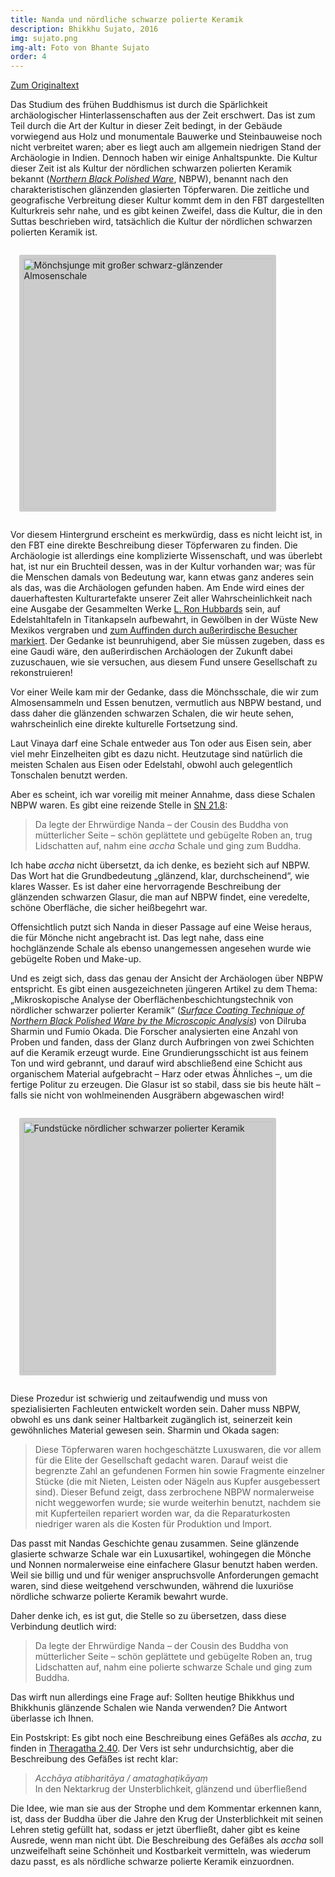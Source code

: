 ```yaml
---
title: Nanda und nördliche schwarze polierte Keramik
description: Bhikkhu Sujato, 2016
img: sujato.png
img-alt: Foto von Bhante Sujato
order: 4
---
```


[Zum Originaltext](https://discourse.suttacentral.net/t/nanda-and-northern-black-polished-ware/2919)

Das Studium des frühen Buddhismus ist durch die Spärlichkeit archäologischer Hinterlassenschaften aus der Zeit erschwert. Das ist zum Teil durch die Art der Kultur in dieser Zeit bedingt, in der Gebäude vorwiegend aus Holz und monumentale Bauwerke und Steinbauweise noch nicht verbreitet waren; aber es liegt auch am allgemein niedrigen Stand der Archäologie in Indien. Dennoch haben wir einige Anhaltspunkte. Die Kultur dieser Zeit ist als Kultur der nördlichen schwarzen polierten Keramik bekannt ([*Northern Black Polished Ware*](https://en.wikipedia.org/wiki/Northern_Black_Polished_Ware), NBPW), benannt nach den charakteristischen glänzenden glasierten Töpferwaren. Die zeitliche und geografische Verbreitung dieser Kultur kommt dem in den FBT dargestellten Kulturkreis sehr nahe, und es gibt keinen Zweifel, dass die Kultur, die in den Suttas beschrieben wird, tatsächlich die Kultur der nördlichen schwarzen polierten Keramik ist.

<style>
.my-img {
  margin: 1.0em;
  padding: 0.4em; 
  border-radius: 0.2em; 
  background: #cccccc;"
}
</style>
<a href="https://scdd.sfo2.cdn.digitaloceanspaces.com/uploads/original/2X/3/3f5b492c916af3aaefb8c0882bb2012b691e9899.jpg"><img height="400" alt="Mönchsjunge mit großer schwarz-glänzender Almosenschale" src="https://scdd.sfo2.cdn.digitaloceanspaces.com/uploads/original/2X/3/3f5b492c916af3aaefb8c0882bb2012b691e9899.jpg" class="my-img"></a>

Vor diesem Hintergrund erscheint es merkwürdig, dass es nicht leicht ist, in den FBT eine direkte Beschreibung dieser Töpferwaren zu finden. Die Archäologie ist allerdings eine komplizierte Wissenschaft, und was überlebt hat, ist nur ein Bruchteil dessen, was in der Kultur vorhanden war; was für die Menschen damals von Bedeutung war, kann etwas ganz anderes sein als das, was die Archäologen gefunden haben. Am Ende wird eines der dauerhaftesten Kulturartefakte unserer Zeit aller Wahrscheinlichkeit nach eine Ausgabe der Gesammelten Werke [L. Ron Hubbards](https://de.wikipedia.org/wiki/L._Ron_Hubbard) sein, auf Edelstahltafeln in Titankapseln aufbewahrt, in Gewölben in der Wüste New Mexikos vergraben und [zum Auffinden durch außerirdische Besucher markiert](https://www.wikiwand.com/en/Trementina_Base). Der Gedanke ist beunruhigend, aber Sie müssen zugeben, dass es eine Gaudi wäre, den außerirdischen Archäologen der Zukunft dabei zuzuschauen, wie sie versuchen, aus diesem Fund unsere Gesellschaft zu rekonstruieren!

Vor einer Weile kam mir der Gedanke, dass die Mönchsschale, die wir zum Almosensammeln und Essen benutzen, vermutlich aus NBPW bestand, und dass daher die glänzenden schwarzen Schalen, die wir heute sehen, wahrscheinlich eine direkte kulturelle Fortsetzung sind.

Laut Vinaya darf eine Schale entweder aus Ton oder aus Eisen sein, aber viel mehr Einzelheiten gibt es dazu nicht. Heutzutage sind natürlich die meisten Schalen aus Eisen oder Edelstahl, obwohl auch gelegentlich Tonschalen benutzt werden.

Aber es scheint, ich war voreilig mit meiner Annahme, dass diese Schalen NBPW waren.  Es gibt eine reizende Stelle in [SN 21.8](#/sutta/sn21.8/de/sabbamitta):

>Da legte der Ehrwürdige Nanda – der Cousin des Buddha von mütterlicher Seite – schön geplättete und gebügelte Roben an, trug Lidschatten auf, nahm eine *accha* Schale und ging zum Buddha.

Ich habe *accha* nicht übersetzt, da ich denke, es bezieht sich auf NBPW. Das Wort hat die Grundbedeutung „glänzend, klar, durchscheinend“, wie klares Wasser. Es ist daher eine hervorragende Beschreibung der glänzenden schwarzen Glasur, die man auf NBPW findet, eine veredelte, schöne Oberfläche, die sicher heißbegehrt war.

Offensichtlich putzt sich Nanda in dieser Passage auf eine Weise heraus, die für Mönche nicht angebracht ist. Das legt nahe, dass eine hochglänzende Schale als ebenso unangemessen angesehen wurde wie gebügelte Roben und Make-up.

Und es zeigt sich, dass das genau der Ansicht der Archäologen über NBPW entspricht. Es gibt einen ausgezeichneten jüngeren Artikel zu dem Thema: „Mikroskopische Analyse der Oberflächenbeschichtungstechnik von nördlicher schwarzer polierter Keramik“ ([*Surface Coating Technique of Northern Black Polished Ware by the Microscopic Analysis*](http://www.ancient-asia-journal.com/articles/10.5334/aa.12305/)) von Dilruba Sharmin und Fumio Okada. Die Forscher analysierten eine Anzahl von Proben und fanden, dass der Glanz durch Aufbringen von zwei Schichten auf die Keramik erzeugt wurde.  Eine Grundierungsschicht ist aus feinem Ton und wird gebrannt, und darauf wird abschließend eine Schicht aus organischem Material aufgebracht – Harz oder etwas Ähnliches –, um die fertige Politur zu erzeugen. Die Glasur ist so stabil, dass sie bis heute hält – falls sie nicht von wohlmeinenden Ausgräbern abgewaschen wird!

<a title="Nördliche schwarze polierte Keramik, aus: Ancient Asia, Surface Coating Technique" href="http://www.ancient-asia-journal.com/articles/10.5334/aa.12305/" target="_blank"><img height="400" alt="Fundstücke nördlicher schwarzer polierter Keramik" src="https://scdd.sfo2.cdn.digitaloceanspaces.com/uploads/original/2X/a/ae8cb8ce24dd195ef96dceaf119e63bb0c9f6854.jpg" class="my-img"></a>

Diese Prozedur ist schwierig und zeitaufwendig und muss von spezialisierten Fachleuten entwickelt worden sein. Daher muss NBPW, obwohl es uns dank seiner Haltbarkeit zugänglich ist, seinerzeit kein gewöhnliches Material gewesen sein. Sharmin und Okada sagen:

>Diese Töpferwaren waren hochgeschätzte Luxuswaren, die vor allem für die Elite der Gesellschaft gedacht waren. Darauf weist die begrenzte Zahl an gefundenen Formen hin sowie Fragmente einzelner Stücke (die mit Nieten, Leisten oder Nägeln aus Kupfer ausgebessert sind). Dieser Befund zeigt, dass zerbrochene NBPW normalerweise nicht weggeworfen wurde; sie wurde weiterhin benutzt, nachdem sie mit Kupferteilen repariert worden war, da die Reparaturkosten niedriger waren als die Kosten für Produktion und Import.

Das passt mit Nandas Geschichte genau zusammen. Seine glänzende glasierte schwarze Schale war ein Luxusartikel, wohingegen die Mönche und Nonnen normalerweise eine einfachere Glasur benutzt haben werden. Weil sie billig und und für weniger anspruchsvolle Anforderungen gemacht waren, sind diese weitgehend verschwunden, während die luxuriöse nördliche schwarze polierte Keramik bewahrt wurde.

Daher denke ich, es ist gut, die Stelle so zu übersetzen, dass diese Verbindung deutlich wird:

>Da legte der Ehrwürdige Nanda – der Cousin des Buddha von mütterlicher Seite – schön geplättete und gebügelte Roben an, trug Lidschatten auf, nahm eine polierte schwarze Schale und ging zum Buddha.

Das wirft nun allerdings eine Frage auf: Sollten heutige Bhikkhus und Bhikkhunis glänzende Schalen wie Nanda verwenden? Die Antwort überlasse ich Ihnen.

Ein Postskript: Es gibt noch eine Beschreibung eines Gefäßes als *accha*, zu finden in [Theragatha 2.40](#/sutta/thag2.40:1.2/de/sabbamitta). Der Vers ist sehr undurchsichtig, aber die Beschreibung des Gefäßes ist recht klar:

>*Acchāya atibharitāya / amataghaṭikāyaṃ*  
>In den Nektarkrug der Unsterblichkeit, glänzend und überfließend

Die Idee, wie man sie aus der Strophe und dem Kommentar erkennen kann, ist, dass der Buddha über die Jahre den Krug der Unsterblichkeit mit seinen Lehren stetig gefüllt hat, sodass er jetzt überfließt, daher gibt es keine Ausrede, wenn man nicht übt. Die Beschreibung des Gefäßes als *accha* soll unzweifelhaft seine Schönheit und Kostbarkeit vermitteln, was wiederum dazu passt, es als nördliche schwarze polierte Keramik einzuordnen.
